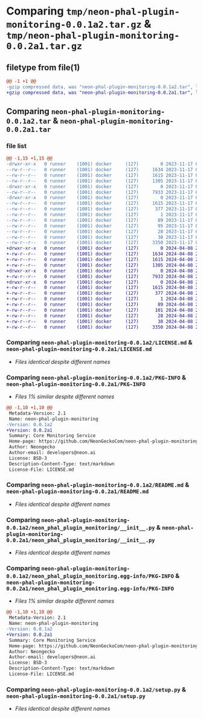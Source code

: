 # Comparing `tmp/neon-phal-plugin-monitoring-0.0.1a2.tar.gz` & `tmp/neon-phal-plugin-monitoring-0.0.2a1.tar.gz`

## filetype from file(1)

```diff
@@ -1 +1 @@
-gzip compressed data, was "neon-phal-plugin-monitoring-0.0.1a2.tar", last modified: Fri Nov 17 03:08:55 2023, max compression
+gzip compressed data, was "neon-phal-plugin-monitoring-0.0.2a1.tar", last modified: Mon Apr  8 23:16:29 2024, max compression
```

## Comparing `neon-phal-plugin-monitoring-0.0.1a2.tar` & `neon-phal-plugin-monitoring-0.0.2a1.tar`

### file list

```diff
@@ -1,15 +1,15 @@
-drwxr-xr-x   0 runner    (1001) docker     (127)        0 2023-11-17 03:08:55.725132 neon-phal-plugin-monitoring-0.0.1a2/
--rw-r--r--   0 runner    (1001) docker     (127)     1634 2023-11-17 03:08:51.000000 neon-phal-plugin-monitoring-0.0.1a2/LICENSE.md
--rw-r--r--   0 runner    (1001) docker     (127)     1615 2023-11-17 03:08:55.725132 neon-phal-plugin-monitoring-0.0.1a2/PKG-INFO
--rw-r--r--   0 runner    (1001) docker     (127)     1305 2023-11-17 03:08:51.000000 neon-phal-plugin-monitoring-0.0.1a2/README.md
-drwxr-xr-x   0 runner    (1001) docker     (127)        0 2023-11-17 03:08:55.721132 neon-phal-plugin-monitoring-0.0.1a2/neon_phal_plugin_monitoring/
--rw-r--r--   0 runner    (1001) docker     (127)     7933 2023-11-17 03:08:51.000000 neon-phal-plugin-monitoring-0.0.1a2/neon_phal_plugin_monitoring/__init__.py
-drwxr-xr-x   0 runner    (1001) docker     (127)        0 2023-11-17 03:08:55.725132 neon-phal-plugin-monitoring-0.0.1a2/neon_phal_plugin_monitoring.egg-info/
--rw-r--r--   0 runner    (1001) docker     (127)     1615 2023-11-17 03:08:55.000000 neon-phal-plugin-monitoring-0.0.1a2/neon_phal_plugin_monitoring.egg-info/PKG-INFO
--rw-r--r--   0 runner    (1001) docker     (127)      377 2023-11-17 03:08:55.000000 neon-phal-plugin-monitoring-0.0.1a2/neon_phal_plugin_monitoring.egg-info/SOURCES.txt
--rw-r--r--   0 runner    (1001) docker     (127)        1 2023-11-17 03:08:55.000000 neon-phal-plugin-monitoring-0.0.1a2/neon_phal_plugin_monitoring.egg-info/dependency_links.txt
--rw-r--r--   0 runner    (1001) docker     (127)       89 2023-11-17 03:08:55.000000 neon-phal-plugin-monitoring-0.0.1a2/neon_phal_plugin_monitoring.egg-info/entry_points.txt
--rw-r--r--   0 runner    (1001) docker     (127)       95 2023-11-17 03:08:55.000000 neon-phal-plugin-monitoring-0.0.1a2/neon_phal_plugin_monitoring.egg-info/requires.txt
--rw-r--r--   0 runner    (1001) docker     (127)       28 2023-11-17 03:08:55.000000 neon-phal-plugin-monitoring-0.0.1a2/neon_phal_plugin_monitoring.egg-info/top_level.txt
--rw-r--r--   0 runner    (1001) docker     (127)       38 2023-11-17 03:08:55.725132 neon-phal-plugin-monitoring-0.0.1a2/setup.cfg
--rw-r--r--   0 runner    (1001) docker     (127)     3350 2023-11-17 03:08:51.000000 neon-phal-plugin-monitoring-0.0.1a2/setup.py
+drwxr-xr-x   0 runner    (1001) docker     (127)        0 2024-04-08 23:16:29.670343 neon-phal-plugin-monitoring-0.0.2a1/
+-rw-r--r--   0 runner    (1001) docker     (127)     1634 2024-04-08 23:16:26.000000 neon-phal-plugin-monitoring-0.0.2a1/LICENSE.md
+-rw-r--r--   0 runner    (1001) docker     (127)     1615 2024-04-08 23:16:29.670343 neon-phal-plugin-monitoring-0.0.2a1/PKG-INFO
+-rw-r--r--   0 runner    (1001) docker     (127)     1305 2024-04-08 23:16:26.000000 neon-phal-plugin-monitoring-0.0.2a1/README.md
+drwxr-xr-x   0 runner    (1001) docker     (127)        0 2024-04-08 23:16:29.670343 neon-phal-plugin-monitoring-0.0.2a1/neon_phal_plugin_monitoring/
+-rw-r--r--   0 runner    (1001) docker     (127)     7933 2024-04-08 23:16:26.000000 neon-phal-plugin-monitoring-0.0.2a1/neon_phal_plugin_monitoring/__init__.py
+drwxr-xr-x   0 runner    (1001) docker     (127)        0 2024-04-08 23:16:29.670343 neon-phal-plugin-monitoring-0.0.2a1/neon_phal_plugin_monitoring.egg-info/
+-rw-r--r--   0 runner    (1001) docker     (127)     1615 2024-04-08 23:16:29.000000 neon-phal-plugin-monitoring-0.0.2a1/neon_phal_plugin_monitoring.egg-info/PKG-INFO
+-rw-r--r--   0 runner    (1001) docker     (127)      377 2024-04-08 23:16:29.000000 neon-phal-plugin-monitoring-0.0.2a1/neon_phal_plugin_monitoring.egg-info/SOURCES.txt
+-rw-r--r--   0 runner    (1001) docker     (127)        1 2024-04-08 23:16:29.000000 neon-phal-plugin-monitoring-0.0.2a1/neon_phal_plugin_monitoring.egg-info/dependency_links.txt
+-rw-r--r--   0 runner    (1001) docker     (127)       89 2024-04-08 23:16:29.000000 neon-phal-plugin-monitoring-0.0.2a1/neon_phal_plugin_monitoring.egg-info/entry_points.txt
+-rw-r--r--   0 runner    (1001) docker     (127)      101 2024-04-08 23:16:29.000000 neon-phal-plugin-monitoring-0.0.2a1/neon_phal_plugin_monitoring.egg-info/requires.txt
+-rw-r--r--   0 runner    (1001) docker     (127)       28 2024-04-08 23:16:29.000000 neon-phal-plugin-monitoring-0.0.2a1/neon_phal_plugin_monitoring.egg-info/top_level.txt
+-rw-r--r--   0 runner    (1001) docker     (127)       38 2024-04-08 23:16:29.670343 neon-phal-plugin-monitoring-0.0.2a1/setup.cfg
+-rw-r--r--   0 runner    (1001) docker     (127)     3350 2024-04-08 23:16:26.000000 neon-phal-plugin-monitoring-0.0.2a1/setup.py
```

### Comparing `neon-phal-plugin-monitoring-0.0.1a2/LICENSE.md` & `neon-phal-plugin-monitoring-0.0.2a1/LICENSE.md`

 * *Files identical despite different names*

### Comparing `neon-phal-plugin-monitoring-0.0.1a2/PKG-INFO` & `neon-phal-plugin-monitoring-0.0.2a1/PKG-INFO`

 * *Files 1% similar despite different names*

```diff
@@ -1,10 +1,10 @@
 Metadata-Version: 2.1
 Name: neon-phal-plugin-monitoring
-Version: 0.0.1a2
+Version: 0.0.2a1
 Summary: Core Monitoring Service
 Home-page: https://github.com/NeonGeckoCom/neon-phal-plugin-monitoring
 Author: Neongecko
 Author-email: developers@neon.ai
 License: BSD-3
 Description-Content-Type: text/markdown
 License-File: LICENSE.md
```

### Comparing `neon-phal-plugin-monitoring-0.0.1a2/README.md` & `neon-phal-plugin-monitoring-0.0.2a1/README.md`

 * *Files identical despite different names*

### Comparing `neon-phal-plugin-monitoring-0.0.1a2/neon_phal_plugin_monitoring/__init__.py` & `neon-phal-plugin-monitoring-0.0.2a1/neon_phal_plugin_monitoring/__init__.py`

 * *Files identical despite different names*

### Comparing `neon-phal-plugin-monitoring-0.0.1a2/neon_phal_plugin_monitoring.egg-info/PKG-INFO` & `neon-phal-plugin-monitoring-0.0.2a1/neon_phal_plugin_monitoring.egg-info/PKG-INFO`

 * *Files 1% similar despite different names*

```diff
@@ -1,10 +1,10 @@
 Metadata-Version: 2.1
 Name: neon-phal-plugin-monitoring
-Version: 0.0.1a2
+Version: 0.0.2a1
 Summary: Core Monitoring Service
 Home-page: https://github.com/NeonGeckoCom/neon-phal-plugin-monitoring
 Author: Neongecko
 Author-email: developers@neon.ai
 License: BSD-3
 Description-Content-Type: text/markdown
 License-File: LICENSE.md
```

### Comparing `neon-phal-plugin-monitoring-0.0.1a2/setup.py` & `neon-phal-plugin-monitoring-0.0.2a1/setup.py`

 * *Files identical despite different names*

